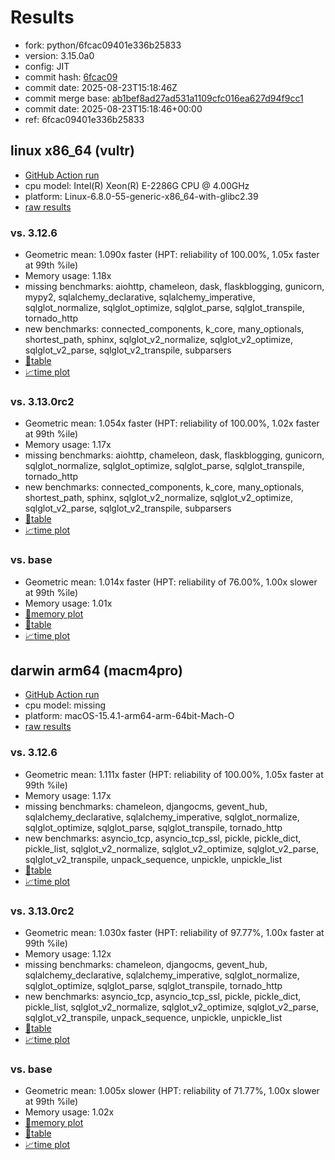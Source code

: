 # Results

- fork: python/6fcac09401e336b25833
- version: 3.15.0a0
- config: JIT
- commit hash: [6fcac09](https://github.com/python/cpython/commit/6fcac09)
- commit date: 2025-08-23T15:18:46Z
- commit merge base: [ab1bef8ad27ad531a1109cfc016ea627d94f9cc1](https://github.com/python/cpython/commit/ab1bef8ad27ad531a1109cfc016ea627d94f9cc1)
- commit date: 2025-08-23T15:18:46+00:00
- ref: 6fcac09401e336b25833

## linux x86_64 (vultr)

- [GitHub Action run](https://github.com/facebookexperimental/free-threading-benchmarking/actions/runs/17181749269)
- cpu model: Intel(R) Xeon(R) E-2286G CPU @ 4.00GHz
- platform: Linux-6.8.0-55-generic-x86_64-with-glibc2.39
- [raw results](bm-20250823-vultr-x86_64-python-6fcac09401e336b25833-3.15.0a0-6fcac09.json)

### vs. 3.12.6

- Geometric mean: 1.090x faster (HPT: reliability of 100.00%, 1.05x faster at 99th %ile)
- Memory usage: 1.18x
- missing benchmarks: aiohttp, chameleon, dask, flaskblogging, gunicorn, mypy2, sqlalchemy_declarative, sqlalchemy_imperative, sqlglot_normalize, sqlglot_optimize, sqlglot_parse, sqlglot_transpile, tornado_http
- new benchmarks: connected_components, k_core, many_optionals, shortest_path, sphinx, sqlglot_v2_normalize, sqlglot_v2_optimize, sqlglot_v2_parse, sqlglot_v2_transpile, subparsers
- [📄table](bm-20250823-vultr-x86_64-python-6fcac09401e336b25833-3.15.0a0-6fcac09-vs-3.12.6.md)
- [📈time plot](bm-20250823-vultr-x86_64-python-6fcac09401e336b25833-3.15.0a0-6fcac09-vs-3.12.6.svg)

### vs. 3.13.0rc2

- Geometric mean: 1.054x faster (HPT: reliability of 100.00%, 1.02x faster at 99th %ile)
- Memory usage: 1.17x
- missing benchmarks: aiohttp, chameleon, dask, flaskblogging, gunicorn, sqlglot_normalize, sqlglot_optimize, sqlglot_parse, sqlglot_transpile, tornado_http
- new benchmarks: connected_components, k_core, many_optionals, shortest_path, sphinx, sqlglot_v2_normalize, sqlglot_v2_optimize, sqlglot_v2_parse, sqlglot_v2_transpile, subparsers
- [📄table](bm-20250823-vultr-x86_64-python-6fcac09401e336b25833-3.15.0a0-6fcac09-vs-3.13.0rc2.md)
- [📈time plot](bm-20250823-vultr-x86_64-python-6fcac09401e336b25833-3.15.0a0-6fcac09-vs-3.13.0rc2.svg)

### vs. base

- Geometric mean: 1.014x faster (HPT: reliability of 76.00%, 1.00x slower at 99th %ile)
- Memory usage: 1.01x
- [🧠memory plot](bm-20250823-vultr-x86_64-python-6fcac09401e336b25833-3.15.0a0-6fcac09-vs-base-mem.svg)
- [📄table](bm-20250823-vultr-x86_64-python-6fcac09401e336b25833-3.15.0a0-6fcac09-vs-base.md)
- [📈time plot](bm-20250823-vultr-x86_64-python-6fcac09401e336b25833-3.15.0a0-6fcac09-vs-base.svg)

## darwin arm64 (macm4pro)

- [GitHub Action run](https://github.com/facebookexperimental/free-threading-benchmarking/actions/runs/17181749269)
- cpu model: missing
- platform: macOS-15.4.1-arm64-arm-64bit-Mach-O
- [raw results](bm-20250823-macm4pro-arm64-python-6fcac09401e336b25833-3.15.0a0-6fcac09.json)

### vs. 3.12.6

- Geometric mean: 1.111x faster (HPT: reliability of 100.00%, 1.05x faster at 99th %ile)
- Memory usage: 1.17x
- missing benchmarks: chameleon, djangocms, gevent_hub, sqlalchemy_declarative, sqlalchemy_imperative, sqlglot_normalize, sqlglot_optimize, sqlglot_parse, sqlglot_transpile, tornado_http
- new benchmarks: asyncio_tcp, asyncio_tcp_ssl, pickle, pickle_dict, pickle_list, sqlglot_v2_normalize, sqlglot_v2_optimize, sqlglot_v2_parse, sqlglot_v2_transpile, unpack_sequence, unpickle, unpickle_list
- [📄table](bm-20250823-macm4pro-arm64-python-6fcac09401e336b25833-3.15.0a0-6fcac09-vs-3.12.6.md)
- [📈time plot](bm-20250823-macm4pro-arm64-python-6fcac09401e336b25833-3.15.0a0-6fcac09-vs-3.12.6.svg)

### vs. 3.13.0rc2

- Geometric mean: 1.030x faster (HPT: reliability of 97.77%, 1.00x faster at 99th %ile)
- Memory usage: 1.12x
- missing benchmarks: chameleon, djangocms, gevent_hub, sqlalchemy_declarative, sqlalchemy_imperative, sqlglot_normalize, sqlglot_optimize, sqlglot_parse, sqlglot_transpile, tornado_http
- new benchmarks: asyncio_tcp, asyncio_tcp_ssl, pickle, pickle_dict, pickle_list, sqlglot_v2_normalize, sqlglot_v2_optimize, sqlglot_v2_parse, sqlglot_v2_transpile, unpack_sequence, unpickle, unpickle_list
- [📄table](bm-20250823-macm4pro-arm64-python-6fcac09401e336b25833-3.15.0a0-6fcac09-vs-3.13.0rc2.md)
- [📈time plot](bm-20250823-macm4pro-arm64-python-6fcac09401e336b25833-3.15.0a0-6fcac09-vs-3.13.0rc2.svg)

### vs. base

- Geometric mean: 1.005x slower (HPT: reliability of 71.77%, 1.00x slower at 99th %ile)
- Memory usage: 1.02x
- [🧠memory plot](bm-20250823-macm4pro-arm64-python-6fcac09401e336b25833-3.15.0a0-6fcac09-vs-base-mem.svg)
- [📄table](bm-20250823-macm4pro-arm64-python-6fcac09401e336b25833-3.15.0a0-6fcac09-vs-base.md)
- [📈time plot](bm-20250823-macm4pro-arm64-python-6fcac09401e336b25833-3.15.0a0-6fcac09-vs-base.svg)

